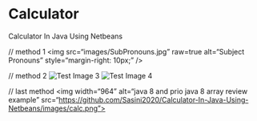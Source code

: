 # Calculator

Calculator In Java Using Netbeans

// method 1
<img
src=“images/SubPronouns.jpg”
raw=true
alt=“Subject Pronouns”
style=“margin-right: 10px;”
/>

// method 2
![Test Image 3](/3DTest.png)
![Test Image 4](https://github.com/Sasini2020/Calculator-In-Java-Using-Netbeans/images/calc.png)

// last method
<img width=“964” alt=“java 8 and prio java 8  array review example” src=“https://github.com/Sasini2020/Calculator-In-Java-Using-Netbeans/images/calc.png”>
